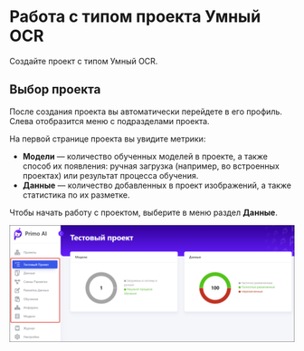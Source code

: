 # Работа с типом проекта Умный OCR

Создайте проект с типом Умный OCR.

## Выбор проекта

После создания проекта вы автоматически перейдете в его профиль. Слева отобразится меню с подразделами проекта.

На первой странице проекта вы увидите метрики:
* **Модели** — количество обученных моделей в проекте, а также способ их появления: ручная загрузка (например, во встроенных проектах) или результат процесса обучения.
* **Данные** — количество добавленных в проект изображений, а также статистика по их разметке.

Чтобы начать работу с проектом, выберите в меню раздел **Данные**.

![Меню проекта](<../../../.gitbook/assets1/primo-ai/user-guide/project-menu-panel.png>)



